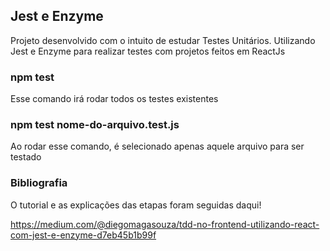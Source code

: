 ## Jest e Enzyme
Projeto desenvolvido com o intuito de estudar Testes Unitários. Utilizando Jest e Enzyme para realizar testes com projetos feitos em ReactJs

### npm test
Esse comando irá rodar todos os testes existentes

### npm test nome-do-arquivo.test.js
Ao rodar esse comando, é selecionado apenas aquele arquivo para ser testado

### Bibliografia
O tutorial e as explicações das etapas foram seguidas daqui!

https://medium.com/@diegomagasouza/tdd-no-frontend-utilizando-react-com-jest-e-enzyme-d7eb45b1b99f
